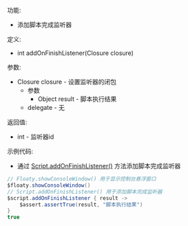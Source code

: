 功能:

+ 添加脚本完成监听器

定义:

+ int addOnFinishListener(Closure closure)

参数:

+ Closure closure - 设置监听器的闭包
    + 参数
        + Object result - 脚本执行结果
    + delegate - 无

返回值:

+ int - 监听器id

示例代码:

+ 通过 [Script.addOnFinishListener()](/API/Script/Script/README.md?id=addOnFinishListener)
  方法添加脚本完成监听器

```groovy
// Floaty.showConsoleWindow() 用于显示控制台悬浮窗口
$floaty.showConsoleWindow()
// Script.addOnFinishListener() 用于添加脚本完成监听器
$script.addOnFinishListener { result ->
    $assert.assertTrue(result, "脚本执行结果")
}
true
```